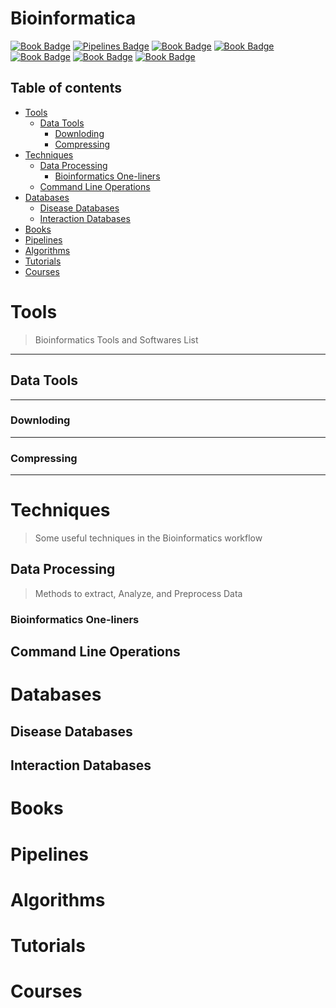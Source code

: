 # Bioinformatica

[![Book Badge](https://img.shields.io/badge/BOOKS-8A2BE2)](#books) [![Pipelines Badge](https://img.shields.io/badge/PIPELINES-8A2BE2)](#books) [![Book Badge](https://img.shields.io/badge/DATABASES-8A2BE2?logo=)](#books) [![Book Badge](https://img.shields.io/badge/TUTORIALS-8A2BE2)](#books) [![Book Badge](https://img.shields.io/badge/COURSES-8A2BE2)](#books) [![Book Badge](https://img.shields.io/badge/TOOLS-8A2BE2)](#books) [![Book Badge](https://img.shields.io/badge/TECHNIQUES-8A2BE2)](#books)



## Table of contents
- [Tools](#tools)
  - [Data Tools](#data-tools)
    - [Downloding](#downloding)
    - [Compressing](#compressing)
- [Techniques](#techniques)
  - [Data Processing](#data-processing)
    - [Bioinformatics One-liners](#bioinformatics-one-liners)
  - [Command Line Operations](#command-line-operations)
- [Databases](#databases)
  - [Disease Databases](#disease-databases)
  - [Interaction Databases](#interaction-databases)
- [Books](#books)
- [Pipelines](#pipelines)
- [Algorithms](#algorithms)
- [Tutorials](#tutorials)
- [Courses](#courses)


# Tools
> Bioinformatics Tools and Softwares List
---
## Data Tools
---
### Downloding
---
### Compressing
---


# Techniques
> Some useful techniques in the Bioinformatics workflow
## Data Processing
> Methods to extract, Analyze, and Preprocess Data
### Bioinformatics One-liners

## Command Line Operations


# Databases
## Disease Databases
## Interaction Databases


# Books


# Pipelines

# Algorithms

# Tutorials

# Courses





